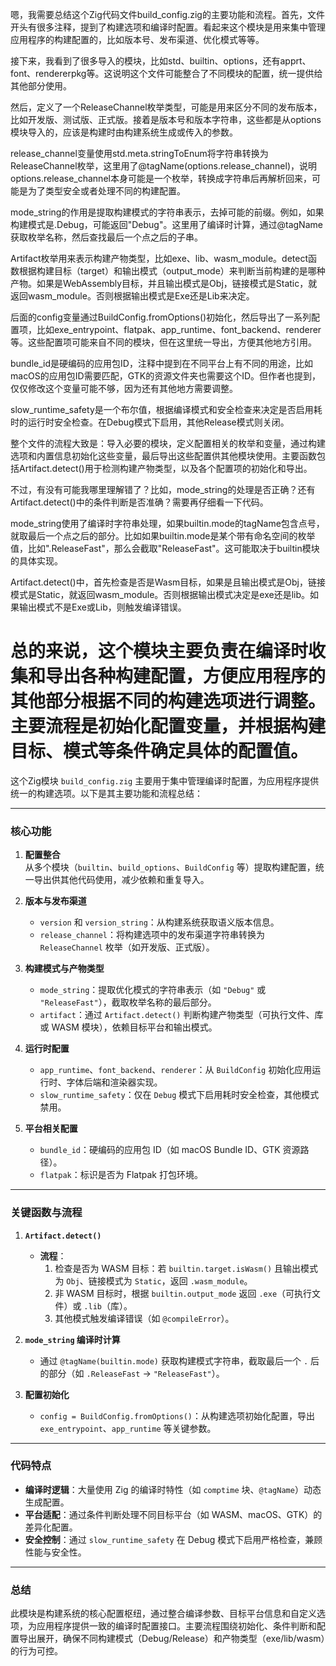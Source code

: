 嗯，我需要总结这个Zig代码文件build_config.zig的主要功能和流程。首先，文件开头有很多注释，提到了构建选项和编译时配置。看起来这个模块是用来集中管理应用程序的构建配置的，比如版本号、发布渠道、优化模式等等。

接下来，我看到了很多导入的模块，比如std、builtin、options，还有apprt、font、rendererpkg等。这说明这个文件可能整合了不同模块的配置，统一提供给其他部分使用。

然后，定义了一个ReleaseChannel枚举类型，可能是用来区分不同的发布版本，比如开发版、测试版、正式版。接着是版本号和版本字符串，这些都是从options模块导入的，应该是构建时由构建系统生成或传入的参数。

release_channel变量使用std.meta.stringToEnum将字符串转换为ReleaseChannel枚举，这里用了@tagName(options.release_channel)，说明options.release_channel本身可能是一个枚举，转换成字符串后再解析回来，可能是为了类型安全或者处理不同的构建配置。

mode_string的作用是提取构建模式的字符串表示，去掉可能的前缀。例如，如果构建模式是.Debug，可能返回"Debug"。这里用了编译时计算，通过@tagName获取枚举名称，然后查找最后一个点之后的子串。

Artifact枚举用来表示构建产物类型，比如exe、lib、wasm_module。detect函数根据构建目标（target）和输出模式（output_mode）来判断当前构建的是哪种产物。如果是WebAssembly目标，并且输出模式是Obj，链接模式是Static，就返回wasm_module。否则根据输出模式是Exe还是Lib来决定。

后面的config变量通过BuildConfig.fromOptions()初始化，然后导出了一系列配置项，比如exe_entrypoint、flatpak、app_runtime、font_backend、renderer等。这些配置项可能来自不同的模块，但在这里统一导出，方便其他地方引用。

bundle_id是硬编码的应用包ID，注释中提到在不同平台上有不同的用途，比如macOS的应用包ID需要匹配，GTK的资源文件夹也需要这个ID。但作者也提到，仅仅修改这个变量可能不够，因为还有其他地方需要调整。

slow_runtime_safety是一个布尔值，根据编译模式和安全检查来决定是否启用耗时的运行时安全检查。在Debug模式下启用，其他Release模式则关闭。

整个文件的流程大致是：导入必要的模块，定义配置相关的枚举和变量，通过构建选项和内置信息初始化这些变量，最后导出这些配置供其他模块使用。主要函数包括Artifact.detect()用于检测构建产物类型，以及各个配置项的初始化和导出。

不过，有没有可能我哪里理解错了？比如，mode_string的处理是否正确？还有Artifact.detect()中的条件判断是否准确？需要再仔细看一下代码。

mode_string使用了编译时字符串处理，如果builtin.mode的tagName包含点号，就取最后一个点之后的部分。比如如果builtin.mode是某个带有命名空间的枚举值，比如".ReleaseFast"，那么会截取"ReleaseFast"。这可能取决于builtin模块的具体实现。

Artifact.detect()中，首先检查是否是Wasm目标，如果是且输出模式是Obj，链接模式是Static，就返回wasm_module。否则根据输出模式决定是exe还是lib。如果输出模式不是Exe或Lib，则触发编译错误。

总的来说，这个模块主要负责在编译时收集和导出各种构建配置，方便应用程序的其他部分根据不同的构建选项进行调整。主要流程是初始化配置变量，并根据构建目标、模式等条件确定具体的配置值。
================================================
这个Zig模块 `build_config.zig` 主要用于集中管理编译时配置，为应用程序提供统一的构建选项。以下是其主要功能和流程总结：

---

### **核心功能**
1. **配置整合**  
   从多个模块（`builtin`、`build_options`、`BuildConfig` 等）提取构建配置，统一导出供其他代码使用，减少依赖和重复导入。
   
2. **版本与发布渠道**  
   - `version` 和 `version_string`：从构建系统获取语义版本信息。
   - `release_channel`：将构建选项中的发布渠道字符串转换为 `ReleaseChannel` 枚举（如开发版、正式版）。

3. **构建模式与产物类型**  
   - `mode_string`：提取优化模式的字符串表示（如 `"Debug"` 或 `"ReleaseFast"`），截取枚举名称的最后部分。
   - `artifact`：通过 `Artifact.detect()` 判断构建产物类型（可执行文件、库或 WASM 模块），依赖目标平台和输出模式。

4. **运行时配置**  
   - `app_runtime`、`font_backend`、`renderer`：从 `BuildConfig` 初始化应用运行时、字体后端和渲染器实现。
   - `slow_runtime_safety`：仅在 `Debug` 模式下启用耗时安全检查，其他模式禁用。

5. **平台相关配置**  
   - `bundle_id`：硬编码的应用包 ID（如 macOS Bundle ID、GTK 资源路径）。
   - `flatpak`：标识是否为 Flatpak 打包环境。

---

### **关键函数与流程**
1. **`Artifact.detect()`**  
   - **流程**：
     1. 检查是否为 WASM 目标：若 `builtin.target.isWasm()` 且输出模式为 `Obj`、链接模式为 `Static`，返回 `.wasm_module`。
     2. 非 WASM 目标时，根据 `builtin.output_mode` 返回 `.exe`（可执行文件）或 `.lib`（库）。
     3. 其他模式触发编译错误（如 `@compileError`）。

2. **`mode_string` 编译时计算**  
   - 通过 `@tagName(builtin.mode)` 获取构建模式字符串，截取最后一个 `.` 后的部分（如 `.ReleaseFast` → `"ReleaseFast"`）。

3. **配置初始化**  
   - `config = BuildConfig.fromOptions()`：从构建选项初始化配置，导出 `exe_entrypoint`、`app_runtime` 等关键参数。

---

### **代码特点**
- **编译时逻辑**：大量使用 Zig 的编译时特性（如 `comptime` 块、`@tagName`）动态生成配置。
- **平台适配**：通过条件判断处理不同目标平台（如 WASM、macOS、GTK）的差异化配置。
- **安全控制**：通过 `slow_runtime_safety` 在 Debug 模式下启用严格检查，兼顾性能与安全性。

---

### **总结**
此模块是构建系统的核心配置枢纽，通过整合编译参数、目标平台信息和自定义选项，为应用程序提供一致的编译时配置接口。主要流程围绕初始化、条件判断和配置导出展开，确保不同构建模式（Debug/Release）和产物类型（exe/lib/wasm）的行为可控。